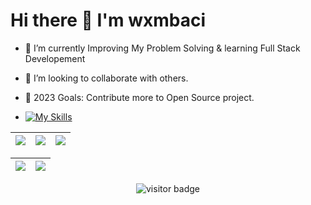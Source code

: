 <p align="center"> <h1>Hi there 👋 I'm wxmbaci &emsp;</h1></p>
<!-- <p>Thx for visit.</p>   -->

- 🌱 I’m currently Improving My Problem Solving & learning Full Stack Developement
- 👯 I’m looking to collaborate with others.
- 🥅 2023 Goals: Contribute more to Open Source project.

- [![My Skills](https://skillicons.dev/icons?i=java,php,python,js,html,docker,nginx)](https://skillicons.dev)

| ![](http://github-profile-summary-cards.vercel.app/api/cards/stats?username=wxmbaci&theme=nord_dark) | ![](http://github-profile-summary-cards.vercel.app/api/cards/repos-per-language?username=wxmbaci&hide=Html&theme=nord_dark) | ![](http://github-profile-summary-cards.vercel.app/api/cards/most-commit-language?username=wxmbaci&theme=nord_dark) |
| :-: | :-: | :-: |

| ![](http://github-profile-summary-cards.vercel.app/api/cards/profile-details?username=wxmbaci&theme=nord_dark) | ![](https://github-readme-streak-stats.herokuapp.com/?user=wxmbaci&hide_border=true&date_format=M%20j%5B%2C%20Y%5D&background=2D3742&stroke=2D3742&ring=6bbbca&fire=6bbbca&currStreakNum=fff&sideNums=6bbbca&currStreakLabel=6bbbca&sideLabels=fff&dates=fff) |
| :-: | :-: |

<!-- ### ❤️ Cute Badges
[![An image of @wxmbaci's Holopin badges, which is a link to view their full Holopin profile](https://holopin.me/wxmbaci)](https://holopin.io/@wxmbaci)
 -->
<p  align="center">
  <img src="https://visitor-badge.glitch.me/badge?page_id=wxmbaci.wxmbaci" alt="visitor badge"/>
</p>

